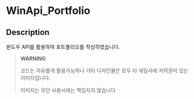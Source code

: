 
WinApi_Portfolio
=============

Description
-------------
윈도우 API를 활용하여 포트폴리오를 작성하였습니다.

> **WARNING**
>
> 코드는 자유롭게 활용가능하나 기타 디자인물은 모두 타 게임사에 저작권이 있는 이미지입니다.
> 
> 이미지는 무단 사용시에는 책임지지 않습니다
>
